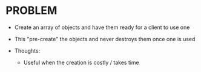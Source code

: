 
# PROBLEM
- Create an array of objects and have them ready for a client to use one
- This "pre-create" the objects and never destroys them once one is used

- Thoughts:
	- Useful when the creation is costly / takes time
